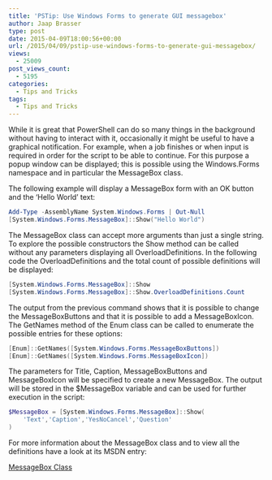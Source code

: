 ```yaml
---
title: 'PSTip: Use Windows Forms to generate GUI messagebox'
author: Jaap Brasser
type: post
date: 2015-04-09T18:00:56+00:00
url: /2015/04/09/pstip-use-windows-forms-to-generate-gui-messagebox/
views:
  - 25009
post_views_count:
  - 5195
categories:
  - Tips and Tricks
tags:
  - Tips and Tricks
---
```

While it is great that PowerShell can do so many things in the background without having to interact with it, occasionally it might be useful to have a graphical notification. For example, when a job finishes or when input is required in order for the script to be able to continue. For this purpose a popup window can be displayed; this is possible using the Windows.Forms namespace and in particular the MessageBox class.

The following example will display a MessageBox form with an OK button and the ‘Hello World’ text:

```powershell
Add-Type -AssemblyName System.Windows.Forms | Out-Null
[System.Windows.Forms.MessageBox]::Show("Hello World")
```


The MessageBox class can accept more arguments than just a single string. To explore the possible constructors the Show method can be called without any parameters displaying all OverloadDefinitions. In the following code the OverloadDefinitions and the total count of possible definitions will be displayed:

```powershell
[System.Windows.Forms.MessageBox]::Show
[System.Windows.Forms.MessageBox]::Show.OverloadDefinitions.Count
```


The output from the previous command shows that it is possible to change the MessageBoxButtons and that it is possible to add a MessageBoxIcon. The GetNames method of the Enum class can be called to enumerate the possible entries for these options:

```powershell
[Enum]::GetNames([System.Windows.Forms.MessageBoxButtons])
[Enum]::GetNames([System.Windows.Forms.MessageBoxIcon])
```


The parameters for Title, Caption, MessageBoxButtons and MessageBoxIcon will be specified to create a new MessageBox. The output will be stored in the $MessageBox variable and can be used for further execution in the script:

```powershell
$MessageBox = [System.Windows.Forms.MessageBox]::Show(
    'Text','Caption','YesNoCancel','Question'
)
```


For more information about the MessageBox class and to view all the definitions have a look at its MSDN entry:

[MessageBox Class][1]

[1]: https://msdn.microsoft.com/en-us/library/system.windows.forms.messagebox
